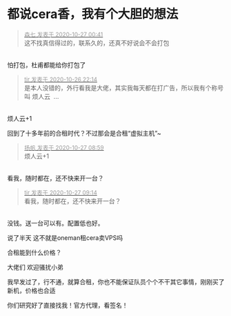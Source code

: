 # 都说cera香，我有个大胆的想法


<div class="quote"><blockquote><font size="2"><a href="https://www.hostloc.com/forum.php?mod=redirect&amp;goto=findpost&amp;pid=9356968&amp;ptid=758741" target="_blank"><font color="#999999">森七 发表于 2020-10-27 00:41</font></a></font><br />
这不找真信得过的，联系久的，还真不好说会不会打包</blockquote></div><br />
怕打包，杜甫都能给你打包了

<div class="quote"><blockquote><font size="2"><a href="https://www.hostloc.com/forum.php?mod=redirect&amp;goto=findpost&amp;pid=9356361&amp;ptid=758741" target="_blank"><font color="#999999">tir 发表于 2020-10-26 22:14</font></a></font><br />
是本人没错的，外行看我是大佬，其实我每天都在打广告，所以我有个称号叫 烦人云&nbsp;&nbsp;...</blockquote></div><br />
烦人云+1

回到了十多年前的合租时代？不过那会是合租“虚拟主机”~ <img src="static/image/smiley/default/lol.gif" smilieid="12" border="0" alt="" />

<div class="quote"><blockquote><font size="2"><a href="https://www.hostloc.com/forum.php?mod=redirect&amp;goto=findpost&amp;pid=9357342&amp;ptid=758741" target="_blank"><font color="#999999">扬帆 发表于 2020-10-27 08:59</font></a></font><br />
烦人云+1</blockquote></div><br />
看我，随时都在，还不快来开一台？

<div class="quote"><blockquote><font size="2"><a href="https://www.hostloc.com/forum.php?mod=redirect&amp;goto=findpost&amp;pid=9357392&amp;ptid=758741" target="_blank"><font color="#999999">tir 发表于 2020-10-27 09:14</font></a></font><br />
看我，随时都在，还不快来开一台？</blockquote></div><br />
没钱。送一台可以有。配置低也好。<img src="static/image/smiley/default/lol.gif" smilieid="12" border="0" alt="" />

说了半天 这不就是oneman租cera卖VPS吗<img src="static/image/smiley/default/sweat.gif" smilieid="10" border="0" alt="" />

合租能到什么价格？

大佬们 欢迎骚扰小弟

我早发过了，行不通，就算合租，你也不能保证队员个个不干其它事情，刚刚买了新机，价格也合适

你们研究好了直接找我！官方代理，看签名！<img src="static/image/smiley/default/lol.gif" smilieid="12" border="0" alt="" />
